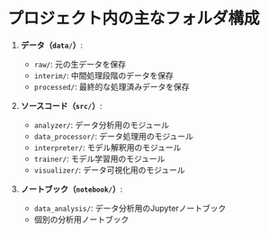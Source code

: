 # プロジェクト内の主なフォルダ構成

1. **データ（`data/`）**:
   - `raw/`: 元の生データを保存
   - `interim/`: 中間処理段階のデータを保存
   - `processed/`: 最終的な処理済みデータを保存

2. **ソースコード（`src/`）**:
   - `analyzer/`: データ分析用のモジュール
   - `data_processor/`: データ処理用のモジュール
   - `interpreter/`: モデル解釈用のモジュール
   - `trainer/`: モデル学習用のモジュール
   - `visualizer/`: データ可視化用のモジュール

3. **ノートブック（`notebook/`）**:
   - `data_analysis/`: データ分析用のJupyterノートブック
   - 個別の分析用ノートブック